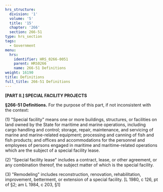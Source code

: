 ```yaml
---
hrs_structure:
  division: '1'
  volume: '5'
  title: '15'
  chapter: '266'
  section: 266-51
type: hrs_section
tags:
  - Government
menu:
  hrs:
    identifier: HRS_0266-0051
    parent: HRS0266
    name: 266-51 Definitions
weight: 16190
title: Definitions
full_title: 266-51 Definitions
---
```

**[PART II.] SPECIAL FACILITY PROJECTS**

**§266-51 Definitions.** For the purpose of this part, if not inconsistent with the context:

(1) "Special facility" means one or more buildings, structures, or facilities on land owned by the State for maritime and marine operations, including cargo handling and control; storage, repair, maintenance, and servicing of marine and marine-related equipment; processing and canning of fish and fish products; and offices and accommodations for the personnel and employees of persons engaged in maritime and maritime-related operations which are the subject of a special facility lease.

(2) "Special facility lease" includes a contract, lease, or other agreement, or any combination thereof, the subject matter of which is the special facility.

(3) "Remodeling" includes reconstruction, renovation, rehabilitation, improvement, betterment, or extension of a special facility. [L 1980, c 126, pt of §2; am L 1984, c 203, §1]